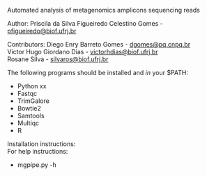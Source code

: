 Automated analysis of metagenomics amplicons sequencing reads

Author:
Priscila da Silva Figueiredo Celestino Gomes - pfigueiredo@biof.ufrj.br

Contributors:
Diego Enry Barreto Gomes - dgomes@pq.cnpq.br  
Victor Hugo Giordano Dias - victorhdias@biof.ufrj.br  
Rosane Silva - silvaros@biof.ufrj.br  

The following programs should be installed and *in* your $PATH:

* Python xx
* Fastqc
* TrimGalore
* Bowtie2
* Samtools
* Multiqc
* R

Installation instructions:  
For help instructions:  
* mgpipe.py -h


